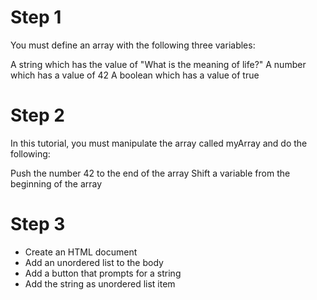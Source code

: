 # Step 1

You must define an array with the following three variables:

A string which has the value of "What is the meaning of life?"
A number which has a value of 42
A boolean which has a value of true

# Step 2

In this tutorial, you must manipulate the array called myArray and do the following:

Push the number 42 to the end of the array
Shift a variable from the beginning of the array

# Step 3

- Create an HTML document
- Add an unordered list to the body
- Add a button that prompts for a string
- Add the string as unordered list item